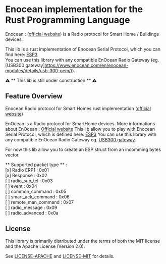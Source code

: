 # Enocean implementation for the Rust Programming Language  

Enocean : ([official website](https://www.enocean.com/en/)) is a Radio protocol for Smart Home / Buildings devices.

This lib is a rust implementation of Enocean Serial Protocol, which you can find here: [ESP3](https://www.enocean.com/esp)  
You can use this library with any compatible EnOcean Radio Gateway (eg. [USB300 gateway]https://www.enocean.com/en/enocean-modules/details/usb-300-oem/)).   
  

:warning: ** This lib is still under construction ** :warning:  

## Feature Overview  
Enocean Radio protocol for Smart Homes rust implementation ([official website](https://www.enocean.com/en/))

 EnOcean is a Radio protocol for SmartHome devices. More informations about EnOcean : [Official website](https://www.enocean.com/en/)
This lib allow you to play with Enocean Serial Protocol, which is defined here: [ESP3](https://www.enocean.com/esp)
You can use this library with any compatible EnOcean Radio Gateway eg. [USB300 gateway](https://www.enocean.com/en/enocean-modules/details/usb-300-oem/).

For now this lib allow you to create an ESP struct from an incomming bytes vector. 

  ** Supported packet type ** :     
[x] Radio ERP1 : 0x01    
[x] Response : 0x02     
[ ] radio_sub_tel : 0x03       
[ ] event : 0x04     
[ ] common_command : 0x05    
[ ] smart_ack_command : 0x06    
[ ] remote_man_command : 0x07    
[ ] radio_message : 0x09    
[ ] radio_advanced : 0x0a    

## License
[license]: #license

This library is primarily distributed under the terms of both the MIT license
and the Apache License (Version 2.0).  

See [LICENSE-APACHE](LICENSE-APACHE) and [LICENSE-MIT](LICENSE-MIT) for details.